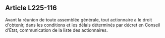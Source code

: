 Article L225-116
----
Avant la réunion de toute assemblée générale, tout actionnaire a le droit
d'obtenir, dans les conditions et les délais déterminés par décret en Conseil
d'Etat, communication de la liste des actionnaires.
